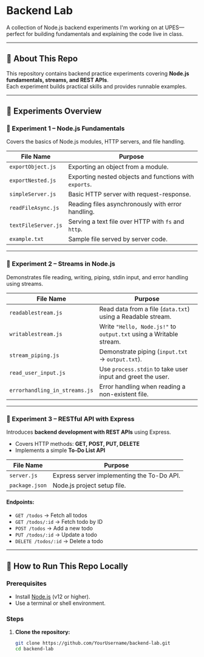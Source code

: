 # Backend Lab

A collection of Node.js backend experiments I'm working on at UPES—perfect for building fundamentals and explaining the code live in class.

---

## 📌 About This Repo

This repository contains backend practice experiments covering **Node.js fundamentals, streams, and REST APIs**.  
Each experiment builds practical skills and provides runnable examples.

---

## 🧪 Experiments Overview

### 🔹 Experiment 1 – Node.js Fundamentals
Covers the basics of Node.js modules, HTTP servers, and file handling.

| File Name          | Purpose |
|--------------------|---------|
| `exportObject.js`  | Exporting an object from a module. |
| `exportNested.js`  | Exporting nested objects and functions with `exports`. |
| `simpleServer.js`  | Basic HTTP server with request-response. |
| `readFileAsync.js` | Reading files asynchronously with error handling. |
| `textFileServer.js`| Serving a text file over HTTP with `fs` and `http`. |
| `example.txt`      | Sample file served by server code. |

---

### 🔹 Experiment 2 – Streams in Node.js
Demonstrates file reading, writing, piping, stdin input, and error handling using streams.

| File Name | Purpose |
|-----------|---------|
| `readablestream.js`   | Read data from a file (`data.txt`) using a Readable stream. |
| `writablestream.js`   | Write `"Hello, Node.js!"` to `output.txt` using a Writable stream. |
| `stream_piping.js`   | Demonstrate piping (`input.txt` → `output.txt`). |
| `read_user_input.js`   | Use `process.stdin` to take user input and greet the user. |
| `errorhandling_in_streams.js`   | Error handling when reading a non-existent file. |

---

### 🔹 Experiment 3 – RESTful API with Express
Introduces **backend development with REST APIs** using Express.

- Covers HTTP methods: **GET, POST, PUT, DELETE**
- Implements a simple **To-Do List API**

| File Name     | Purpose |
|---------------|---------|
| `server.js`   | Express server implementing the To-Do API. |
| `package.json`| Node.js project setup file. |

#### Endpoints:
- `GET /todos` → Fetch all todos  
- `GET /todos/:id` → Fetch todo by ID  
- `POST /todos` → Add a new todo  
- `PUT /todos/:id` → Update a todo  
- `DELETE /todos/:id` → Delete a todo  

---

## 🚀 How to Run This Repo Locally

### Prerequisites
- Install [Node.js](https://nodejs.org/) (v12 or higher).
- Use a terminal or shell environment.

### Steps
1. **Clone the repository:**
   ```bash
   git clone https://github.com/YourUsername/backend-lab.git
   cd backend-lab

